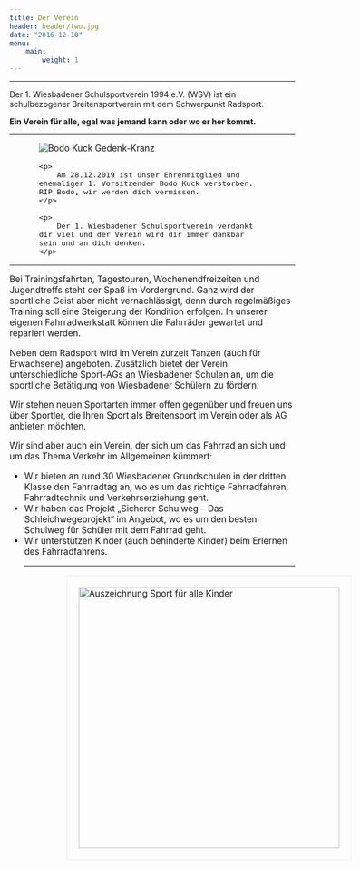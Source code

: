 ```yaml
---
title: Der Verein
header: header/two.jpg
date: "2016-12-10"
menu: 
    main:
        weight: 1
---
```

<hr>

<span class="slogan">Der 1. Wiesbadener Schulsportverein 1994 e.V. (WSV) ist ein schulbezogener Breitensportverein mit dem Schwerpunkt Radsport.</span><br />

<span class="slogan"><strong>Ein Verein für alle, egal was jemand kann oder wo er her kommt.</strong></span>

<hr>

<div style="width: 400px; margin: auto; font-size: 1.1em">
	<img src="bodo.jpg" alt="Bodo Kuck Gedenk-Kranz"/>

	<p>
		Am 28.12.2019 ist unser Ehrenmitglied und ehemaliger 1. Vorsitzender Bodo Kuck verstorben. RIP Bodo, wir werden dich vermissen.
	</p>

	<p>
		Der 1. Wiesbadener Schulsportverein verdankt dir viel und der Verein wird dir immer dankbar sein und an dich denken.
	</p>
</div>

<hr>

<p style="font-size: 1.1em">
Bei Trainingsfahrten, Tagestouren, Wochenendfreizeiten und Jugendtreffs steht der Spaß im Vordergrund. Ganz wird der sportliche Geist aber nicht vernachlässigt, denn durch regelmäßiges Training soll eine Steigerung der Kondition erfolgen. In unserer eigenen Fahrradwerkstatt können die Fahrräder gewartet und repariert werden.  
</p>

<p style="font-size: 1.1em">
Neben dem Radsport wird im Verein zurzeit Tanzen (auch für Erwachsene) angeboten. Zusätzlich bietet der Verein unterschiedliche Sport-AGs an Wiesbadener Schulen an, um die sportliche Betätigung von Wiesbadener Schülern zu fördern.
</p>
<p style="font-size: 1.1em">
Wir stehen neuen Sportarten immer offen gegenüber und freuen uns über Sportler, die Ihren Sport als Breitensport im Verein oder als AG anbieten möchten.
</p>
<p style="font-size: 1.1em">
Wir sind aber auch ein Verein, der sich um das Fahrrad an sich und um das Thema Verkehr im Allgemeinen kümmert:
<ul style="font-size: 1.1em">
<li>Wir bieten an rund 30 Wiesbadener Grundschulen in der dritten Klasse den Fahrradtag an, wo es um das richtige Fahrradfahren, Fahrradtechnik und Verkehrserziehung geht.</li>
<li>Wir haben das Projekt „Sicherer Schulweg – Das Schleichwegeprojekt“ im Angebot, wo es um den besten Schulweg für Schüler mit dem Fahrrad geht.</li>
<li>Wir unterstützen Kinder (auch behinderte Kinder) beim Erlernen des Fahrradfahrens.</li>
</p>

<hr>

<a href="auszeichnungen">
	<img class="auszeichnung" src="auszeichnungen/SportFuerAlleKinder.png" alt="Auszeichnung Sport für alle Kinder">
</a>

<style type="text/css">

	@media only screen and (min-width : 768px) {
		.auszeichnung {
			width: 460px; 
			margin: 0 0 30px 75px; 
			border: 1px solid #eee; 
			padding: 20px;
		}
	}

</style>
